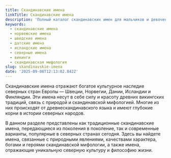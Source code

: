 ```yaml
---
title: Скандинавские имена
linkTitle: Скандинавские имена
description: 'Полный каталог скандинавских имен для мальчиков и девочек. Красивые имена из Швеции, Норвегии, Дании и Исландии с их значениями и историей происхождения.'
keywords:
  - скандинавские имена
  - норвежские имена
  - шведские имена
  - датские имена
  - исландские имена
  - северные имена
  - викинги
  - скандинавская мифология
slug: skandinavskie-imena
date: '2025-09-08T12:13:02.842Z'
---
```


Скандинавские имена отражают богатое культурное наследие северных стран Европы — Швеции, Норвегии, Дании, Исландии и Финляндии. Эти имена несут в себе силу и красоту древних викингских традиций, связь с природой и скандинавской мифологией. Многие из них происходят от древнескандинавского языка и имеют глубокие корни в истории северных народов.

В данном разделе представлены как традиционные скандинавские имена, передающиеся из поколения в поколение, так и современные варианты, популярные в северных странах сегодня. Здесь вы найдете имена, связанные с природными явлениями, качествами характера, богами и героями скандинавской мифологии, а также имена, отражающие уникальную северную культуру и философию жизни.
